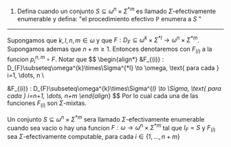 1. Defina cuando un conjunto $S\subseteq\omega^{n}\times\Sigma^{*m}$ es llamado $\Sigma$-efectivamente enumerable y defina: "el procedimiento efectivo $\mathbb{P}$ enumera a $S$ "
 ---
 Supongamos que $k, l, n, m \in \omega$ y que $F: D_{F}\subseteq \omega^{k}\times\Sigma^{*l} \to \omega^{n}\times\Sigma^{*m}$. Supongamos ademas que $n+m \geq 1$. Entonces denotaremos con $F_{(i)}$ a la funcion $p_{i}^{n,m}\circ F$.
Notar que 
$$
\begin{align*}
&F_{(i)} : D_{F}\subseteq\omega^{k}\times\Sigma^{*l} \to \omega, \text{ para cada } i=1, \dots, n \\

&F_{(i)} : D_{F}\subseteq\omega^{k}\times\Sigma^{*l} \to \Sigma, \text{ para cada } i=n+1, \dots, n+m 
\end{align*}
$$
Por lo cual cada una de las funciones $F_{(i)}$ son $\Sigma$-mixtas.

Un conjunto $S\subseteq\omega^{n}\times\Sigma^{*m}$ sera llamado $\Sigma$-efectivamente enumerable cuando sea vacio o hay una funcion  $F:\omega\to\omega^{n}\times\Sigma^{*m}$ tal que $I_{F}=S$ y $F_{(i)}$ sea $\Sigma$-efectivamente computable, para cada $i\in \{1,\dots, n+m\}$
